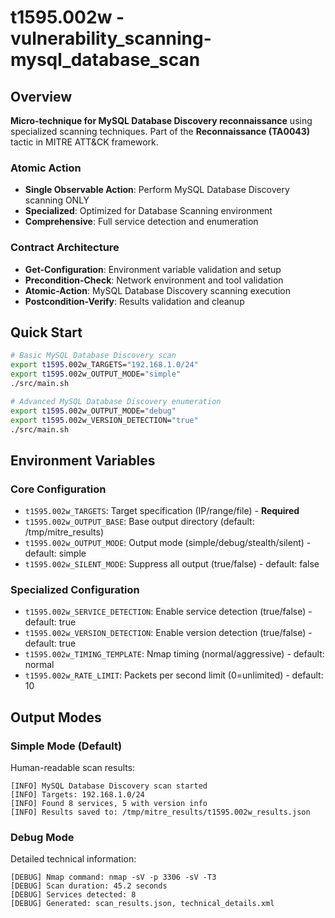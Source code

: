 # t1595.002w - vulnerability_scanning-mysql_database_scan

## Overview
**Micro-technique for MySQL Database Discovery reconnaissance** using specialized scanning techniques. Part of the **Reconnaissance (TA0043)** tactic in MITRE ATT&CK framework.

### Atomic Action
- **Single Observable Action**: Perform MySQL Database Discovery scanning ONLY
- **Specialized**: Optimized for Database Scanning environment
- **Comprehensive**: Full service detection and enumeration

### Contract Architecture
- **Get-Configuration**: Environment variable validation and setup
- **Precondition-Check**: Network environment and tool validation
- **Atomic-Action**: MySQL Database Discovery scanning execution
- **Postcondition-Verify**: Results validation and cleanup

## Quick Start
```bash
# Basic MySQL Database Discovery scan
export t1595.002w_TARGETS="192.168.1.0/24"
export t1595.002w_OUTPUT_MODE="simple"
./src/main.sh

# Advanced MySQL Database Discovery enumeration
export t1595.002w_OUTPUT_MODE="debug"
export t1595.002w_VERSION_DETECTION="true"
./src/main.sh
```

## Environment Variables

### Core Configuration
- `t1595.002w_TARGETS`: Target specification (IP/range/file) - **Required**
- `t1595.002w_OUTPUT_BASE`: Base output directory (default: /tmp/mitre_results)
- `t1595.002w_OUTPUT_MODE`: Output mode (simple/debug/stealth/silent) - default: simple
- `t1595.002w_SILENT_MODE`: Suppress all output (true/false) - default: false

### Specialized Configuration
- `t1595.002w_SERVICE_DETECTION`: Enable service detection (true/false) - default: true
- `t1595.002w_VERSION_DETECTION`: Enable version detection (true/false) - default: true
- `t1595.002w_TIMING_TEMPLATE`: Nmap timing (normal/aggressive) - default: normal
- `t1595.002w_RATE_LIMIT`: Packets per second limit (0=unlimited) - default: 10

## Output Modes

### Simple Mode (Default)
Human-readable scan results:
```
[INFO] MySQL Database Discovery scan started
[INFO] Targets: 192.168.1.0/24
[INFO] Found 8 services, 5 with version info
[INFO] Results saved to: /tmp/mitre_results/t1595.002w_results.json
```

### Debug Mode
Detailed technical information:
```
[DEBUG] Nmap command: nmap -sV -p 3306 -sV -T3
[DEBUG] Scan duration: 45.2 seconds
[DEBUG] Services detected: 8
[DEBUG] Generated: scan_results.json, technical_details.xml
```

